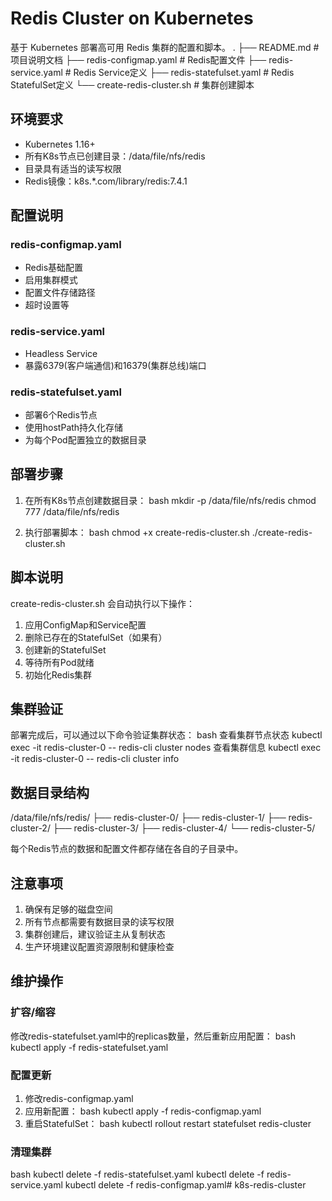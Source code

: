 # Redis Cluster on Kubernetes

基于 Kubernetes 部署高可用 Redis 集群的配置和脚本。
.
├── README.md # 项目说明文档
├── redis-configmap.yaml # Redis配置文件
├── redis-service.yaml # Redis Service定义
├── redis-statefulset.yaml # Redis StatefulSet定义
└── create-redis-cluster.sh # 集群创建脚本

## 环境要求

- Kubernetes 1.16+
- 所有K8s节点已创建目录：/data/file/nfs/redis
- 目录具有适当的读写权限
- Redis镜像：k8s.*.com/library/redis:7.4.1

## 配置说明

### redis-configmap.yaml
- Redis基础配置
- 启用集群模式
- 配置文件存储路径
- 超时设置等

### redis-service.yaml
- Headless Service
- 暴露6379(客户端通信)和16379(集群总线)端口

### redis-statefulset.yaml
- 部署6个Redis节点
- 使用hostPath持久化存储
- 为每个Pod配置独立的数据目录

## 部署步骤

1. 在所有K8s节点创建数据目录：
bash
mkdir -p /data/file/nfs/redis
chmod 777 /data/file/nfs/redis

2. 执行部署脚本：
bash
chmod +x create-redis-cluster.sh
./create-redis-cluster.sh

## 脚本说明
create-redis-cluster.sh 会自动执行以下操作：
1. 应用ConfigMap和Service配置
2. 删除已存在的StatefulSet（如果有）
3. 创建新的StatefulSet
4. 等待所有Pod就绪
5. 初始化Redis集群

## 集群验证
部署完成后，可以通过以下命令验证集群状态：
bash
查看集群节点状态
kubectl exec -it redis-cluster-0 -- redis-cli cluster nodes
查看集群信息
kubectl exec -it redis-cluster-0 -- redis-cli cluster info


## 数据目录结构
/data/file/nfs/redis/
├── redis-cluster-0/
├── redis-cluster-1/
├── redis-cluster-2/
├── redis-cluster-3/
├── redis-cluster-4/
└── redis-cluster-5/

每个Redis节点的数据和配置文件都存储在各自的子目录中。

## 注意事项

1. 确保有足够的磁盘空间
2. 所有节点都需要有数据目录的读写权限
3. 集群创建后，建议验证主从复制状态
4. 生产环境建议配置资源限制和健康检查

## 维护操作

### 扩容/缩容
修改redis-statefulset.yaml中的replicas数量，然后重新应用配置：
bash
kubectl apply -f redis-statefulset.yaml


### 配置更新
1. 修改redis-configmap.yaml
2. 应用新配置：
bash
kubectl apply -f redis-configmap.yaml
3. 重启StatefulSet：
bash
kubectl rollout restart statefulset redis-cluster

### 清理集群
bash
kubectl delete -f redis-statefulset.yaml
kubectl delete -f redis-service.yaml
kubectl delete -f redis-configmap.yaml#   k 8 s - r e d i s - c l u s t e r  
 